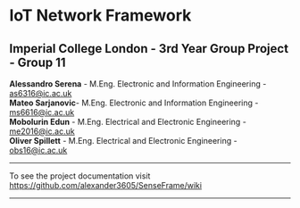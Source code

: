 # IoT Network Framework
## Imperial College London - 3rd Year Group Project - Group 11
**Alessandro Serena** - M.Eng. Electronic and Information Engineering - as6316@ic.ac.uk  
**Mateo Sarjanovic**- M.Eng. Electronic and Information Engineering - ms6616@ic.ac.uk  
**Mobolurin Edun** - M.Eng. Electrical and Electronic Engineering - me2016@ic.ac.uk  
**Oliver Spillett** - M.Eng. Electrical and Electronic Engineering - obs16@ic.ac.uk  


***
To see the project documentation visit https://github.com/alexander3605/SenseFrame/wiki

***
